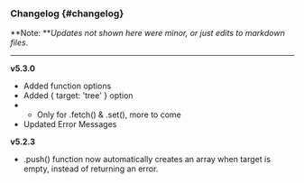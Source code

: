 ### Changelog {#changelog}

**Note: **_Updates not shown here were minor, or just edits to markdown files._

---

**v5.3.0**

* Added function options
* Added { target: 'tree' } option
* * Only for .fetch\(\) & .set\(\), more to come
* Updated Error Messages

**v5.2.3**

*  .push\(\) function now automatically creates an array when target is empty, instead of returning an error.



